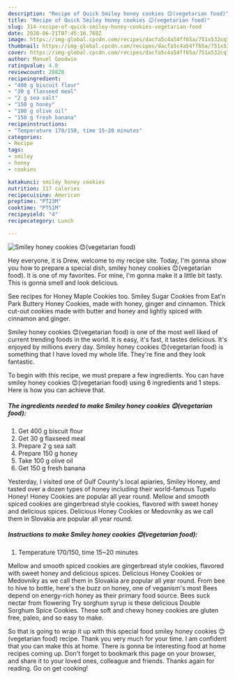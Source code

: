 ```yaml
---
description: "Recipe of Quick Smiley honey cookies 😊(vegetarian food)"
title: "Recipe of Quick Smiley honey cookies 😊(vegetarian food)"
slug: 314-recipe-of-quick-smiley-honey-cookies-vegetarian-food
date: 2020-06-21T07:45:16.768Z
image: https://img-global.cpcdn.com/recipes/dacfa5c4a54ff65a/751x532cq70/smiley-honey-cookies-😊vegetarian-food-recipe-main-photo.jpg
thumbnail: https://img-global.cpcdn.com/recipes/dacfa5c4a54ff65a/751x532cq70/smiley-honey-cookies-😊vegetarian-food-recipe-main-photo.jpg
cover: https://img-global.cpcdn.com/recipes/dacfa5c4a54ff65a/751x532cq70/smiley-honey-cookies-😊vegetarian-food-recipe-main-photo.jpg
author: Manuel Goodwin
ratingvalue: 4.8
reviewcount: 20820
recipeingredient:
- "400 g biscuit flour"
- "30 g flaxseed meal"
- "2 g sea salt"
- "150 g honey"
- "100 g olive oil"
- "150 g fresh banana"
recipeinstructions:
- "Temperature 170/150, time 15~20 minutes"
categories:
- Recipe
tags:
- smiley
- honey
- cookies

katakunci: smiley honey cookies 
nutrition: 117 calories
recipecuisine: American
preptime: "PT23M"
cooktime: "PT51M"
recipeyield: "4"
recipecategory: Lunch

---
```



![Smiley honey cookies 😊(vegetarian food)](https://img-global.cpcdn.com/recipes/dacfa5c4a54ff65a/751x532cq70/smiley-honey-cookies-😊vegetarian-food-recipe-main-photo.jpg)

Hey everyone, it is Drew, welcome to my recipe site. Today, I'm gonna show you how to prepare a special dish, smiley honey cookies 😊(vegetarian food). It is one of my favorites. For mine, I'm gonna make it a little bit tasty. This is gonna smell and look delicious.

See recipes for Honey Maple Cookies too. Smiley Sugar Cookies from Eat&#39;n Park Buttery Honey Cookies, made with honey, ginger and cinnamon. Thick cut-out cookies made with butter and honey and lightly spiced with cinnamon and ginger.

Smiley honey cookies 😊(vegetarian food) is one of the most well liked of current trending foods in the world. It is easy, it's fast, it tastes delicious. It's enjoyed by millions every day. Smiley honey cookies 😊(vegetarian food) is something that I have loved my whole life. They're fine and they look fantastic.


To begin with this recipe, we must prepare a few ingredients. You can have smiley honey cookies 😊(vegetarian food) using 6 ingredients and 1 steps. Here is how you can achieve that.

<!--inarticleads1-->

##### The ingredients needed to make Smiley honey cookies 😊(vegetarian food):

1. Get 400 g biscuit flour
1. Get 30 g flaxseed meal
1. Prepare 2 g sea salt
1. Prepare 150 g honey
1. Take 100 g olive oil
1. Get 150 g fresh banana


Yesterday, I visited one of Gulf County&#39;s local apiaries, Smiley Honey, and tasted over a dozen types of honey including their world-famous Tupelo Honey! Honey Cookies are popular all year round. Mellow and smooth spiced cookies are gingerbread style cookies, flavored with sweet honey and delicious spices. Delicious Honey Cookies or Medovniky as we call them in Slovakia are popular all year round. 

<!--inarticleads2-->

##### Instructions to make Smiley honey cookies 😊(vegetarian food):

1. Temperature 170/150, time 15~20 minutes


Mellow and smooth spiced cookies are gingerbread style cookies, flavored with sweet honey and delicious spices. Delicious Honey Cookies or Medovniky as we call them in Slovakia are popular all year round. From bee to hive to bottle, here&#39;s the buzz on honey, one of veganism&#39;s most Bees depend on energy-rich honey as their primary food source. Bees suck nectar from flowering Try sorghum syrup is these delicious Double Sorghum Spice Cookies. These soft and chewy honey cookies are gluten free, paleo, and so easy to make. 

So that is going to wrap it up with this special food smiley honey cookies 😊(vegetarian food) recipe. Thank you very much for your time. I am confident that you can make this at home. There is gonna be interesting food at home recipes coming up. Don't forget to bookmark this page on your browser, and share it to your loved ones, colleague and friends. Thanks again for reading. Go on get cooking!

